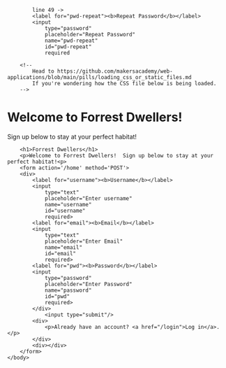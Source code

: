             line 49 ->
            <label for="pwd-repeat"><b>Repeat Password</b></label>
            <input
                type="password"
                placeholder="Repeat Password"
                name="pwd-repeat"
                id="pwd-repeat"
                required

        <!--
            Head to https://github.com/makersacademy/web-applications/blob/main/pills/loading_css_or_static_files.md
            If you're wondering how the CSS file below is being loaded.
        -->

   <!DOCTYPE html>

<html lang="en">
    <head>
        <link rel="preconnect" href="https://fonts.googleapis.com"> 
        <link rel="preconnect" href="https://fonts.gstatic.com" crossorigin> 
        <link href="https://fonts.googleapis.com/css2?family=Old+Standard+TT&display=swap" rel="stylesheet">
        <link href="style.css" rel="stylesheet">
        <meta charset=utf-8>
        <title>Forrest Dwellers</title>
    </head>
    <body>
        <h1>Welcome to Forrest Dwellers!</h1>
        <p> Sign up below to stay at your perfect habitat!<p>
    <form>
        <div class="container">

        <h1>Forrest Dwellers</h1>
        <p>Welcome to Forrest Dwellers!  Sign up below to stay at your perfect habitat!<p>
        <form action='/home' method='POST'>
        <div>
            <label for="username"><b>Username</b></label>
            <input 
                type="text"
                placeholder="Enter username"
                name="username"
                id="username"
                required>
            <label for="email"><b>Email</b></label>
            <input
                type="text"
                placeholder="Enter Email"
                name="email"
                id="email"
                required>
            <label for="pwd"><b>Password</b></label>
            <input
                type="password"
                placeholder="Enter Password"
                name="password"
                id="pwd"
                required>
            </div>
                <input type="submit"/>
            <div>
                <p>Already have an account? <a href="/login">Log in</a>.</p>
            </div>
            <div></div>
        </form>
    </body>
<html>             